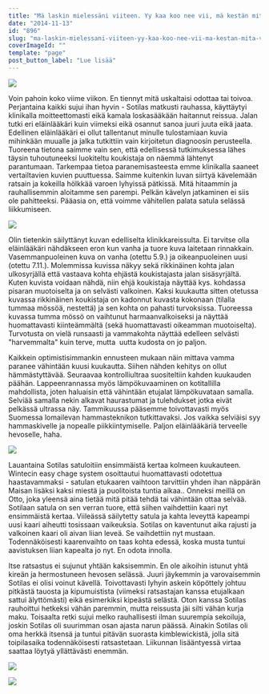 ```yaml
---
title: "Mä laskin mielessäni viiteen. Yy kaa koo nee vii, mä kestän mitä vaan!"
date: "2014-11-13"
id: "896"
slug: "ma-laskin-mielessani-viiteen-yy-kaa-koo-nee-vii-ma-kestan-mita-vaan"
coverImageId: ""
template: "page"
post_button_label: "Lue lisää"
---
```


[![](images/ig7.png)](https://1.bp.blogspot.com/-PbP8RzJXta8/VGJrTDSV8nI/AAAAAAAAJGQ/eEq1dlrtWO8/s1600/ig7.png)

  

Voin pahoin koko viime viikon. En tiennyt mitä uskaltaisi odottaa tai toivoa. Perjantaina kaikki sujui ihan hyvin - Sotilas matkusti rauhassa, käyttäytyi klinikalla moitteettomasti eikä kamala loskasääkään haitannut reissua. Jalan tutki eri eläinlääkäri kuin viimeksi eikä osannut sanoa juuri juuta eikä jaata. Edellinen eläinlääkäri ei ollut tallentanut minulle tulostamiaan kuvia mihinkään muualle ja jalka tutkittiin vain kirjoitetun diagnoosin perusteella. Tuoreena tietona saimme vain sen, että edellisessä tutkimuksessa lähes täysin tuhoutuneeksi luokiteltu koukistaja on näemmä lähtenyt parantumaan. Tarkempaa tietoa paranemisasteesta emme klinikalla saaneet vertailtavien kuvien puuttuessa. Saimme kuitenkin luvan siirtyä kävelemään ratsain ja kokeilla hölkkää varoen lyhyissä pätkissä. Mitä hitaammin ja rauhallisemmin aloitamme sen parempi. Pelkän kävelyn jatkaminen ei siis ole pahitteeksi. Pääasia on, että voimme vähitellen palata satula selässä liikkumiseen.

  

[![](images/IMG_0736_.png)](http://2.bp.blogspot.com/-LuICWJYkim8/VF_KHV0hYVI/AAAAAAAAJFE/DDFCBpNxs_M/s1600/IMG_0736_.png)

  
Olin tietenkin säilyttänyt kuvan edelliselta klinikkareissulta. Ei tarvitse olla eläinlääkäri nähdäkseen eron kun vanha ja tuore kuva laitetaan rinnakkain. Vasemmanpuoleinen kuva on vanha (otettu 5.9.) ja oikeanpuoleinen uusi (otettu 7.11.). Molemmissa kuvissa näkyy sekä rikkinäinen kohta jalan ulkosyrjällä että vastaava kohta ehjästä koukistajasta jalan sisäsyrjältä. Kuten kuvista voidaan nähdä, niin ehjä koukistaja näyttää kys. kohdassa pisaran muotoiselta ja on selvästi valkoinen. Kaksi kuukautta sitten otetussa kuvassa rikkinäinen koukistaja on kadonnut kuvasta kokonaan (tilalla tummaa mössöä, nestettä) ja sen kohta on pahasti turvoksissa. Tuoreessa kuvassa tumma mössö on vaihtunut harmaanvalkoiseksi ja näyttää huomattavasti kiinteämmältä (sekä huomattavasti oikeamman muotoiselta). Turvotusta on vielä runsaasti ja vammakohta näyttää edelleen selvästi "harvemmalta" kuin terve, mutta  uutta kudosta on jo paljon.  
  
Kaikkein optimistisimmankin ennusteen mukaan näin mittava vamma paranee vähintään kuusi kuukautta. Siihen nähden kehitys on ollut hämmästyttävää. Seuraavaa kontrolliultraa suositeltiin kahden kuukauden päähän. Lappeenrannassa myös lämpökuvaaminen on kotitallilla mahdollista, joten haluaisin että vähintään etujalat lämpökuvataan samalla. Selviää samalla nekin alkavat haurastumat ja tulehdukset jotka eivät pelkässä ultrassa näy. Tammikuussa pääsemme toivottavasti myös Suomessa lomailevan hammasteknikon tutkittavaksi. Jos vaikka selviäisi syy hammaskivelle ja nopealle piikkiintymiselle. Paljon eläinlääkäriä terveelle hevoselle, haha.  
  

[![](images/IMG_0679_.png)](https://3.bp.blogspot.com/-HyNGcH_i7gI/VGJgDem7WuI/AAAAAAAAJFY/JX2dYpuJJeg/s1600/IMG_0679_.png)

  
Lauantaina Sotilas satuloitiin ensimmäistä kertaa kolmeen kuukauteen. Wintecin easy chage system osoittautui huomattavasti odotettua haastavammaksi - satulan etukaaren vaihtoon tarvittiin yhden ihan näppärän Maisan lisäksi kaksi miestä ja puolitoista tuntia aikaa.. Onneksi meillä on Otto, joka yleensä aina tietää mitä pitää tehdä tai vähintään ottaa selvää. Sotilaan satula on sen verran tuore, että siihen vaihdettiin kaari nyt ensimmäistä kertaa. Viileässä säilytetty satula ja kahta leveyttä kapeampi uusi kaari aiheutti tosissaan vaikeuksia. Sotilas on kaventunut aika rajusti ja valkoinen kaari oli aivan liian leveä. Se vaihdettiin nyt mustaan. Todennäköisesti kaarenvaihto on taas kohta edessä, koska musta tuntui aavistuksen liian kapealta jo nyt. En odota innolla.  
  
Itse ratsastus ei sujunut yhtään kaksisemmin. En ole aikoihin istunut yhtä kireän ja hermostuneen hevosen selässä. Juuri jäykemmin ja varovaisemmin Sotilas ei olisi voinut kävellä. Toivottavasti lyhyin askein köpöttely johtuu pitkästä tauosta ja kipumuistista (viimeksi ratsastajan kanssa etujalkaan sattui älyttömästi) eikä esimerkiksi kipeästä selästä. Oton kanssa Sotilas rauhoittui hetkeksi vähän paremmin, mutta reissusta jäi silti vähän kurja maku. Toisaalta retki sujui melko rauhallisesti ilman suurempia sekoiluja, joskin Sotilas oli suurimman osan ajasta narun päässä. Ainakin Sotilas oli oma herkkä itsensä ja tuntui pitävän suorasta kimblewickistä, jolla sitä toipilasaika todennäköisesti ratsastetaan. Liikunnan lisääntyessä virtaa saattaa löytyä yllättävästi enemmän.  
  

[![](images/ig3.png)](https://4.bp.blogspot.com/-UEPYU1OR4Lg/VGJpwxVIUyI/AAAAAAAAJFw/afAYusnBhIE/s1600/ig3.png)

  

[![](images/IMG_0051_.png)](https://4.bp.blogspot.com/-rXKldXhTnVU/VGSUEBzYSbI/AAAAAAAAJHA/ZcvoY71BQz4/s1600/IMG_0051_.png)
